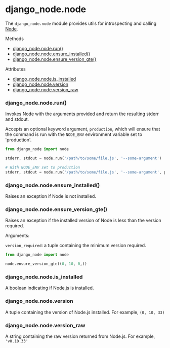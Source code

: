 django_node.node
================

The `django_node.node` module provides utils for introspecting and calling [Node](http://nodejs.org/).

Methods
- [django_node.node.run()](#django_nodenoderun)
- [django_node.node.ensure_installed()](#django_nodenodeensure_installed)
- [django_node.node.ensure_version_gte()](#django_nodenodeensure_version_gte)

Attributes
- [django_node.node.is_installed](#django_nodenodeis_installed)
- [django_node.node.version](#django_nodenodeversion)
- [django_node.node.version_raw](#django_nodenodeversion_raw)


### django_node.node.run()

Invokes Node with the arguments provided and return the resulting stderr and stdout.

Accepts an optional keyword argument, `production`, which will ensure that the command is run
with the `NODE_ENV` environment variable set to 'production'.

```python
from django_node import node

stderr, stdout = node.run('/path/to/some/file.js', '--some-argument')

# With NODE_ENV set to production
stderr, stdout = node.run('/path/to/some/file.js', '--some-argument', production=True)
```

### django_node.node.ensure_installed()

Raises an exception if Node is not installed.

### django_node.node.ensure_version_gte()

Raises an exception if the installed version of Node is less than the version required.

Arguments:

`version_required`: a tuple containing the minimum version required.

```python
from django_node import node

node.ensure_version_gte((0, 10, 0,))
```

### django_node.node.is_installed

A boolean indicating if Node.js is installed.

### django_node.node.version

A tuple containing the version of Node.js installed. For example, `(0, 10, 33)`

### django_node.node.version_raw

A string containing the raw version returned from Node.js. For example, `'v0.10.33'`
